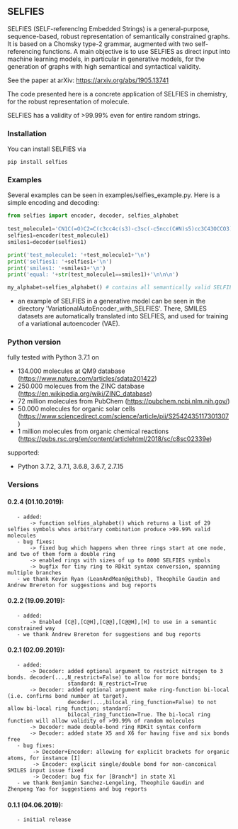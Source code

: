 ## SELFIES

SELFIES (SELF-referencIng Embedded Strings) is a general-purpose, sequence-based,
robust representation of semantically constrained graphs. It is based on a Chomsky
type-2 grammar, augmented with two self-referencing functions. A main objective is
to use SELFIES as direct input into machine learning models, in particular in
generative models, for the generation of graphs with high semantical and syntactical
validity.

See the paper at arXiv: https://arxiv.org/abs/1905.13741

The code presented here is a concrete application of SELFIES in chemistry, for
the robust representation of molecule. 

SELFIES has a validity of >99.99% even for entire random strings.

### Installation
You can install SELFIES via
```
pip install selfies
```

### Examples
Several examples can be seen in examples/selfies_example.py. Here is a simple encoding and decoding:

```python
from selfies import encoder, decoder, selfies_alphabet  
    
test_molecule1='CN1C(=O)C2=C(c3cc4c(s3)-c3sc(-c5ncc(C#N)s5)cc3C43OCCO3)N(C)C(=O)C2=C1c1cc2c(s1)-c1sc(-c3ncc(C#N)s3)cc1C21OCCO1' # non-fullerene acceptors for organic solar cells
selfies1=encoder(test_molecule1)
smiles1=decoder(selfies1)

print('test_molecule1: '+test_molecule1+'\n')
print('selfies1: '+selfies1+'\n')
print('smiles1: '+smiles1+'\n')
print('equal: '+str(test_molecule1==smiles1)+'\n\n\n')

my_alphabet=selfies_alphabet() # contains all semantically valid SELFIES symbols.

```

- an example of SELFIES in a generative model can be seen in the directory 'VariationalAutoEncoder_with_SELFIES\'. There, SMILES datasets are automatically translated into SELFIES, and used for training of a variational autoencoder (VAE).

### Python version
fully tested with Python 3.7.1 on
- 134.000 molecules at QM9 database (https://www.nature.com/articles/sdata201422)
- 250.000 molecues from the ZINC database (https://en.wikipedia.org/wiki/ZINC_database)
- 72 million molecules from PubChem (https://pubchem.ncbi.nlm.nih.gov/)
- 50.000 molecules for organic solar cells (https://www.sciencedirect.com/science/article/pii/S2542435117301307)
- 1 million molecules from organic chemical reactions (https://pubs.rsc.org/en/content/articlehtml/2018/sc/c8sc02339e)

supported:
- Python 3.7.2, 3.7.1, 3.6.8, 3.6.7, 2.7.15



### Versions
#### 0.2.4 (01.10.2019):
       - added:
           -> function selfies_alphabet() which returns a list of 29 selfies symbols whos arbitrary combination produce >99.99% valid molecules
       - bug fixes:
           -> fixed bug which happens when three rings start at one node, and two of them form a double ring
           -> enabled rings with sizes of up to 8000 SELFIES symbols
           -> bugfix for tiny ring to RDkit syntax conversion, spanning multiple branches
       - we thank Kevin Ryan (LeanAndMean@github), Theophile Gaudin and Andrew Brereton for suggestions and bug reports 

#### 0.2.2 (19.09.2019):
       - added:
           -> Enabled [C@],[C@H],[C@@],[C@@H],[H] to use in a semantic constrained way
       - we thank Andrew Brereton for suggestions and bug reports 


#### 0.2.1 (02.09.2019):
       - added:
           -> Decoder: added optional argument to restrict nitrogen to 3 bonds. decoder(...,N_restrict=False) to allow for more bonds;
                       standard: N_restrict=True
           -> Decoder: added optional argument make ring-function bi-local (i.e. confirms bond number at target).
                       decoder(...,bilocal_ring_function=False) to not allow bi-local ring function; standard:
                       bilocal_ring_function=True. The bi-local ring function will allow validity of >99.99% of random molecules
           -> Decoder: made double-bond ring RDKit syntax conform
           -> Decoder: added state X5 and X6 for having five and six bonds free
       - bug fixes:
            -> Decoder+Encoder: allowing for explicit brackets for organic atoms, for instance [I]
            -> Encoder: explicit single/double bond for non-canconical SMILES input issue fixed
            -> Decoder: bug fix for [Branch*] in state X1
       - we thank Benjamin Sanchez-Lengeling, Theophile Gaudin and Zhenpeng Yao for suggestions and bug reports 

#### 0.1.1 (04.06.2019): 
       - initial release 
